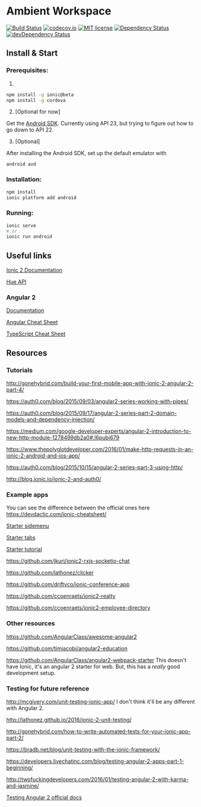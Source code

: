 # Ambient Workspace
[![Build Status](https://travis-ci.org/bennicholes/AmbientWorkspace.svg?branch=master)](https://travis-ci.org/bennicholes/AmbientWorkspace)
[![codecov.io](https://codecov.io/github/bennicholes/AmbientWorkspace/coverage.svg?branch=master)](https://codecov.io/github/bennicholes/AmbientWorkspace?branch=master)
[![MIT license](http://img.shields.io/badge/license-MIT-brightgreen.svg)](http://opensource.org/licenses/MIT)
[![Dependency Status](https://david-dm.org/bennicholes/AmbientWorkspace.svg)](https://david-dm.org/bennicholes/AmbientWorkspace)
[![devDependency Status](https://david-dm.org/bennicholes/AmbientWorkspace/dev-status.svg)](https://david-dm.org/bennicholes/AmbientWorkspace#info=devDependencies)

## Install & Start

### Prerequisites:

1)
```bash
npm install -g ionic@beta
npm install -g cordova
```

2) [Optional for now]

Get the [Android SDK](http://developer.android.com/sdk/index.html). Currently using API 23, but trying to figure out how to go down to API 22.

3) [Optional]

After installing the Android SDK, set up the default emulator with
```
android avd
```

### Installation:
```bash
npm install
ionic platform add android
```

### Running:
```bash
ionic serve
# or
ionic run android
```


## Useful links

[Ionic 2 Documentation](http://ionicframework.com/docs/v2/components/#overview)

[Hue API](http://www.developers.meethue.com/philips-hue-api)

### Angular 2
[Documentation](https://angular.io/docs/ts/latest/)

[Angular Cheat Sheet](https://angular.io/docs/ts/latest/cheatsheet.html)

[TypeScript Cheat Sheet](https://www.sitepen.com/blog/2013/12/31/typescript-cheat-sheet/)


## Resources

### Tutorials

http://gonehybrid.com/build-your-first-mobile-app-with-ionic-2-angular-2-part-4/

https://auth0.com/blog/2015/09/03/angular2-series-working-with-pipes/

https://auth0.com/blog/2015/09/17/angular-2-series-part-2-domain-models-and-dependency-injection/

https://medium.com/google-developer-experts/angular-2-introduction-to-new-http-module-1278499db2a0#.l6pubi679

https://www.thepolyglotdeveloper.com/2016/01/make-http-requests-in-an-ionic-2-android-and-ios-app/

https://auth0.com/blog/2015/10/15/angular-2-series-part-3-using-http/

http://blog.ionic.io/ionic-2-and-auth0/

### Example apps

You can see the difference between the official ones here https://devdactic.com/ionic-cheatsheet/

[Starter sidemenu](https://github.com/driftyco/ionic2-starter-sidemenu)

[Starter tabs](https://github.com/driftyco/ionic2-starter-tabs)

[Starter tutorial](https://github.com/driftyco/ionic2-starter-tutorial)

https://github.com/jkuri/ionic2-rxjs-socketio-chat

https://github.com/lathonez/clicker

https://github.com/driftyco/ionic-conference-app

https://github.com/ccoenraets/ionic2-realty

https://github.com/ccoenraets/ionic2-employee-directory

### Other resources

https://github.com/AngularClass/awesome-angular2

https://github.com/timjacobi/angular2-education

https://github.com/AngularClass/angular2-webpack-starter This doesn't have Ionic, it's an angular 2 starter for web. But, this has a *really* good development setup.


### Testing for future reference

http://mcgivery.com/unit-testing-ionic-app/ I don't think it'll be any different with Angular 2.

http://lathonez.github.io/2016/ionic-2-unit-testing/

http://gonehybrid.com/how-to-write-automated-tests-for-your-ionic-app-part-2/

https://bradb.net/blog/unit-testing-with-the-ionic-framework/

https://developers.livechatinc.com/blog/testing-angular-2-apps-part-1-beginning/

http://twofuckingdevelopers.com/2016/01/testing-angular-2-with-karma-and-jasmine/

[Testing Angular 2 official docs](https://angular.io/docs/ts/latest/testing/)
